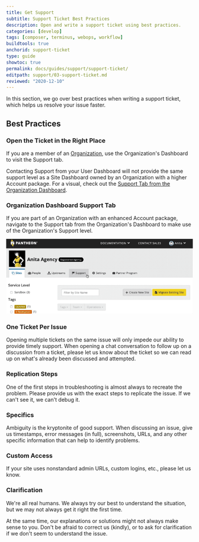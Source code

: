 ```yaml
---
title: Get Support
subtitle: Support Ticket Best Practices
description: Open and write a support ticket using best practices.
categories: [develop]
tags: [composer, terminus, webops, workflow]
buildtools: true
anchorid: support-ticket
type: guide
showtoc: true
permalink: docs/guides/support/support-ticket/
editpath: support/03-support-ticket.md
reviewed: "2020-12-10"
---
```


In this section, we go over best practices when writing a support ticket, which helps us resolve your issue faster.


## Best Practices

### Open the Ticket in the Right Place

If you are a member of an [Organization](/organizations), use the Organization's Dashboard to visit the Support tab.

Contacting Support from your User Dashboard will not provide the same support level as a Site Dashboard owned by an Organization with a higher Account package. For a visual, check out the [Support Tab from the Organization Dashboard](#the-support-tab-from-the-organization-dashboard).

### Organization Dashboard Support Tab

If you are part of an Organization with an enhanced Account package, navigate to the Support tab from the Organization's Dashboard to make use of the Organization's Support level.

![Select Support from the Organization's Dashboard](../../images/dashboard/support-from-org-dash.gif)

### One Ticket Per Issue

Opening multiple tickets on the same issue will only impede our ability to provide timely support. When opening a chat conversation to follow up on a discussion from a ticket, please let us know about the ticket so we can read up on what's already been discussed and attempted.

### Replication Steps

One of the first steps in troubleshooting is almost always to recreate the problem. Please provide us with the exact steps to replicate the issue. If we can't see it, we can't debug it.

### Specifics

Ambiguity is the kryptonite of good support. When discussing an issue, give us timestamps, error messages (in full), screenshots, URLs, and any other specific information that can help to identify problems.

### Custom Access

If your site uses nonstandard admin URLs, custom logins, etc., please let us know.

### Clarification

We're all real humans. We always try our best to understand the situation, but we may not always get it right the first time.

At the same time, our explanations or solutions might not always make sense to you. Don't be afraid to correct us (kindly), or to ask for clarification if we don't seem to understand the issue.
